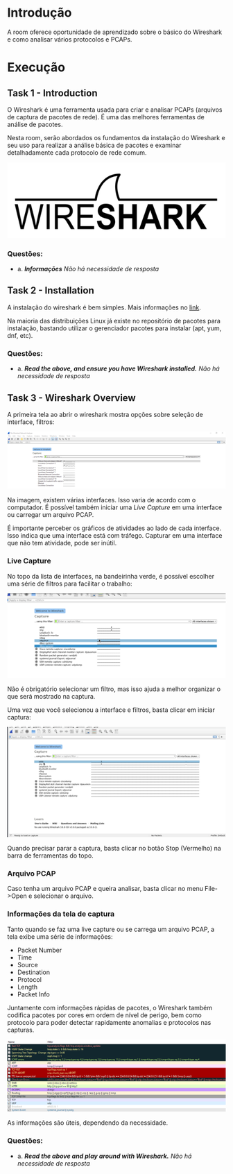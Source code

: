 # Introdução

A room oferece oportunidade de aprendizado sobre o básico do Wireshark e como analisar vários protocolos e PCAPs.

# Execução

## Task 1 - Introduction

O Wireshark é uma ferramenta usada para criar e analisar PCAPs (arquivos de captura de pacotes de rede). É uma das melhores ferramentas de análise de pacotes. 

Nesta room, serão abordados os fundamentos da instalação do Wireshark e seu uso para realizar a análise básica de pacotes e examinar detalhadamente cada protocolo de rede comum.

![Wireshark](images/wireshark101-01.png)

### Questões:

- a. ***Informações*** *Não há necessidade de resposta*

## Task 2 - Installation

A instalação do wireshark é bem simples. Mais informações no [link](https://www.wireshark.org/download.html).

Na maioria das distribuições Linux já existe no repositório de pacotes para instalação, bastando utilizar o gerenciador pacotes para instalar (apt, yum, dnf, etc).

### Questões:

- a. ***Read the above, and ensure you have Wireshark installed.*** *Não há necessidade de resposta*

## Task 3 - Wireshark Overview 

A primeira tela ao abrir o wireshark mostra opções sobre seleção de interface, filtros:

![Tele inicial](images/wireshark101-02.png)

Na imagem, existem várias interfaces. Isso varia de acordo com o computador. É possível também iniciar uma *Live Capture* em uma interface ou carregar um arquivo PCAP.

É importante perceber os gráficos de atividades ao lado de cada interface. Isso indica que uma interface está com tráfego. Capturar em uma interface que não tem atividade, pode ser inútil.

### Live Capture

No topo da lista de interfaces, na bandeirinha verde, é possível escolher uma série de filtros para facilitar o trabalho:

![Filtros](images/wireshark101-filters01.gif)

Não é obrigatório selecionar um filtro, mas isso ajuda a melhor organizar o que será mostrado na captura.

Uma vez que você selecionou a interface e filtros, basta clicar em iniciar captura:

![Iniciar captura](images/wireshark101-start_capture_01.gif)

Quando precisar parar a captura, basta clicar no botão Stop (Vermelho) na barra de ferramentas do topo.

### Arquivo PCAP

Caso tenha um arquivo PCAP e queira analisar, basta clicar no menu File->Open e selecionar o arquivo.

### Informações da tela de captura

Tanto quando se faz uma live capture ou se carrega um arquivo PCAP, a tela exibe uma série de informações:

- Packet Number
- Time
- Source
- Destination
- Protocol
- Length
- Packet Info

Juntamente com informações rápidas de pacotes, o Wireshark também codifica pacotes por cores em ordem de nível de perigo, bem como protocolo para poder detectar rapidamente anomalias e protocolos nas capturas.

![Anomalias](images/wireshark101-03.png)

As informações são úteis, dependendo da necessidade.

### Questões:

- a. ***Read the above and play around with Wireshark.*** *Não há necessidade de resposta*